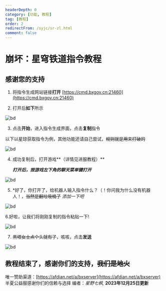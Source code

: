 ```yaml
---
headerDepth: 0
category: [功能, 教程]
tag: [教程]
order: 2
redirectFrom: /syjc/sr-zl.html
comment: false
---
```



# 崩坏：星穹铁道指令教程

## 感谢您的支持

 1. 将指令生成网站链接**打开**
      [https://cmd.bxgov.cn:21460](https://cmd.bxgov.cn:21460)

 2. 打开后**如下**所示

 ![bd](/images/sr-zl/cbb6417644f69d720772eec3ebdd671f.jpg)

 3. 点击**开始**，进入指令生成界面，点击**复制**指令

  以下以星琼获取指令为例，其他功能还请自己尝试，~~规则就是用来打破的~~

  ![bd](/images/sr-zl/78a1d8729750c59d10c4b4f59162c160.jpg)

 4. 成功复制后，打开游戏**（详情见进服教程）**

    ***打开后，按游戏左下角的聊天菜单键打开***

![bd](/images/sr-zl/026aeaa5be8325dd47155f8bd9d6fbba.jpg)

5. *好了，你打开了，给机器人输入指令什么？（！你问我为什么没有机器人！，~~当然是翻垃圾桶了~~
*添加一下吧*

![bd](/images/sr-zl/5805606b45e7e8afdfb7b485b0fade5d.jpg)

 6.好啦，让我们将刚刚复制的指令粘贴一下!

 ![bd](/images/sr-zl/c681a91b1e1187241a9aaa62bcfd361f.jpg)

 7. ~~黑塔女士点个头就有了~~，咳咳，点击**发送**

![bd](/images/sr-zl/ee118459445776078b4231474896829b.jpg)

## **教程结束了，感谢你们的支持**，~~我们是地火~~

唯一赞助渠道：[https://afdian.net/a/bxserver](https://afdian.net/a/bxserver)
半夏公益服感谢你们的信赖与选择
编者：*星野七枫,*
**2023年12月25日更新**
